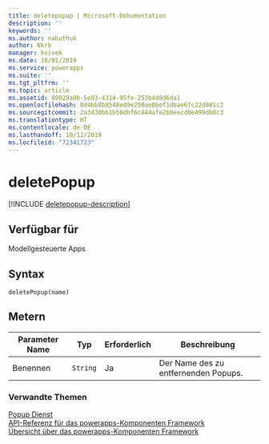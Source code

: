 ```yaml
---
title: deletepopup | Microsoft-Dokumentation
description: ''
keywords: ''
ms.author: nabuthuk
author: Nkrb
manager: kvivek
ms.date: 10/01/2019
ms.service: powerapps
ms.suite: ''
ms.tgt_pltfrm: ''
ms.topic: article
ms.assetid: 89029a0b-5e03-4314-95fe-253b4d8d6da1
ms.openlocfilehash: 8d4bb8b8548ed9e250ae0bef1dbae6fc22d081c2
ms.sourcegitcommit: 2a3430bb1b56dbf6c444afe2b8eecd0e499db0c3
ms.translationtype: HT
ms.contentlocale: de-DE
ms.lasthandoff: 10/12/2019
ms.locfileid: "72341723"
---
```

# <a name="deletepopup"></a>deletePopup

[!INCLUDE [deletepopup-description](includes/deletepopup-description.md)]

## <a name="available-for"></a>Verfügbar für 

Modellgesteuerte Apps

## <a name="syntax"></a>Syntax

`deletePopup(name)`

## <a name="parameters"></a>Metern

| Parameter Name|Typ|Erforderlich|Beschreibung|
| ------------- |----|--------|-----------|
|Benennen|`String`|Ja|Der Name des zu entfernenden Popups.|


### <a name="related-topics"></a>Verwandte Themen

[Popup Dienst](../popupservice.md)<br/>
[API-Referenz für das powerapps-Komponenten Framework](../../reference/index.md)<br/>
[Übersicht über das powerapps-Komponenten Framework](../../overview.md)
